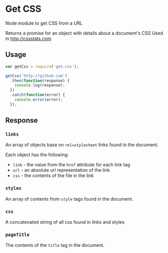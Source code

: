 # Get CSS
Node module to get CSS from a URL

Returns a promise for an object with details about a document's CSS
Used in http://cssstats.com

## Usage

```js
var getCss = require('get-css');

getCss('http://github.com')
  .then(function(response) {
    console.log(response);
  })
  .catch(function(error) {
    console.error(error);
  });
```

## Response

### `links`
An array of objects base on `rel=stylesheet` links found in the document.

Each object has the following:

- `link` - the value from the `href` attribute for each link tag
- `url` - an absolute url representation of the link
- `css` - the contents of the file in the link

### `styles`
An array of contents from `style` tags found in the document.

### `css`
A concatenated string of all css found in links and styles

### `pageTitle`
The contents of the `title` tag in the document.

